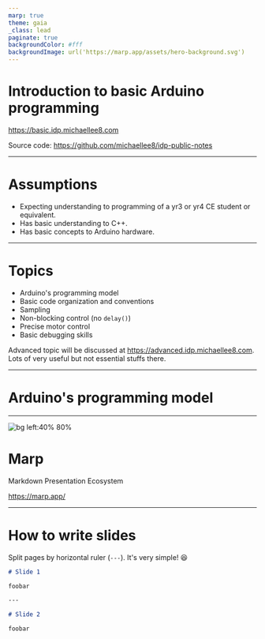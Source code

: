 ```yaml
---
marp: true
theme: gaia
_class: lead
paginate: true
backgroundColor: #fff
backgroundImage: url('https://marp.app/assets/hero-background.svg')
---
```

# Introduction to basic Arduino programming

https://basic.idp.michaellee8.com

Source code: https://github.com/michaellee8/idp-public-notes

---
# Assumptions

- Expecting understanding to programming of a yr3 or yr4 CE student or equivalent.
- Has basic understanding to C++.
- Has basic concepts to Arduino hardware.

---
# Topics

- Arduino's programming model
- Basic code organization and conventions
- Sampling
- Non-blocking control (no `delay()`)
- Precise motor control
- Basic debugging skills

Advanced topic will be discussed at https://advanced.idp.michaellee8.com. Lots of very useful but not essential stuffs there.

---
# Arduino's programming model
---

![bg left:40% 80%](https://marp.app/assets/marp.svg)

# **Marp**

Markdown Presentation Ecosystem

https://marp.app/

---

# How to write slides

Split pages by horizontal ruler (`---`). It's very simple! :satisfied:

```markdown
# Slide 1

foobar

---

# Slide 2

foobar
```